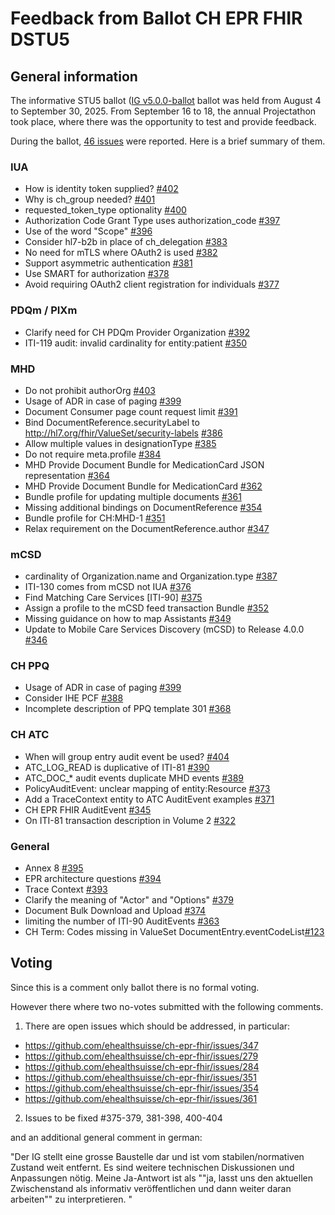# Feedback from Ballot CH EPR FHIR DSTU5

## General information
The informative STU5 ballot ([IG v5.0.0-ballot](https://fhir.ch/ig/ch-epr-fhir/5.0.0-ballot/index.htmll) ballot was held from August 4 to September 30, 2025. From September 16 to 18, the annual Projectathon took place, where there was the opportunity to test and provide feedback.

During the ballot, [46 issues](https://github.com/ehealthsuisse/ch-epr-fhir/issues?q=is%3Aissue%20label%3A%22DSTU%205%20Ballot%22) were reported. Here is a brief summary of them.

### IUA

- How is identity token supplied? [#402](https://github.com/ehealthsuisse/ch-epr-fhir/issues/402) 
- Why is ch_group needed? [#401](https://github.com/ehealthsuisse/ch-epr-fhir/issues/401) 
- requested_token_type optionality [#400](https://github.com/ehealthsuisse/ch-epr-fhir/issues/400) 
- Authorization Code Grant Type uses authorization_code [#397](https://github.com/ehealthsuisse/ch-epr-fhir/issues/397)
- Use of the word "Scope" [#396](https://github.com/ehealthsuisse/ch-epr-fhir/issues/396) 
- Consider hl7-b2b in place of ch_delegation [#383](https://github.com/ehealthsuisse/ch-epr-fhir/issues/383) 
- No need for mTLS where OAuth2 is used [#382](https://github.com/ehealthsuisse/ch-epr-fhir/issues/382) 
- Support asymmetric authentication [#381](https://github.com/ehealthsuisse/ch-epr-fhir/issues/381)
- Use SMART for authorization [#378](https://github.com/ehealthsuisse/ch-epr-fhir/issues/378)
- Avoid requiring OAuth2 client registration for individuals  [#377](https://github.com/ehealthsuisse/ch-epr-fhir/issues/377)

### PDQm / PIXm

- Clarify need for CH PDQm Provider Organization [#392](https://github.com/ehealthsuisse/ch-epr-fhir/issues/392)
- ITI-119 audit: invalid cardinality for entity:patient [#350](https://github.com/ehealthsuisse/ch-epr-fhir/issues/350)

### MHD

- Do not prohibit authorOrg [#403](https://github.com/ehealthsuisse/ch-epr-fhir/issues/403)
- Usage of ADR in case of paging [#399](https://github.com/ehealthsuisse/ch-epr-fhir/issues/399)
- Document Consumer page count request limit [#391](https://github.com/ehealthsuisse/ch-epr-fhir/issues/391)
- Bind DocumentReference.securityLabel to http://hl7.org/fhir/ValueSet/security-labels [#386](https://github.com/ehealthsuisse/ch-epr-fhir/issues/386)
- Allow multiple values in designationType [#385](https://github.com/ehealthsuisse/ch-epr-fhir/issues/385)
- Do not require meta.profile [#384](https://github.com/ehealthsuisse/ch-epr-fhir/issues/384)
- MHD Provide Document Bundle for MedicationCard JSON representation [#364](https://github.com/ehealthsuisse/ch-epr-fhir/issues/364)
- MHD Provide Document Bundle for MedicationCard [#362](https://github.com/ehealthsuisse/ch-epr-fhir/issues/362)
- Bundle profile for updating multiple documents [#361](https://github.com/ehealthsuisse/ch-epr-fhir/issues/361)
- Missing additional bindings on DocumentReference [#354](https://github.com/ehealthsuisse/ch-epr-fhir/issues/354)
- Bundle profile for CH:MHD-1 [#351](https://github.com/ehealthsuisse/ch-epr-fhir/issues/351)
- Relax requirement on the DocumentReference.author [#347](https://github.com/ehealthsuisse/ch-epr-fhir/issues/347)

### mCSD

- cardinality of Organization.name and Organization.type [#387](https://github.com/ehealthsuisse/ch-epr-fhir/issues/387)
- ITI-130 comes from mCSD not IUA [#376](https://github.com/ehealthsuisse/ch-epr-fhir/issues/376)
- Find Matching Care Services [ITI-90] [#375](https://github.com/ehealthsuisse/ch-epr-fhir/issues/375)
- Assign a profile to the mCSD feed transaction Bundle [#352](https://github.com/ehealthsuisse/ch-epr-fhir/issues/352)
- Missing guidance on how to map Assistants [#349](https://github.com/ehealthsuisse/ch-epr-fhir/issues/349)
- Update to Mobile Care Services Discovery (mCSD) to Release 4.0.0 [#346](https://github.com/ehealthsuisse/ch-epr-fhir/issues/346)

### CH PPQ

- Usage of ADR in case of paging [#399](https://github.com/ehealthsuisse/ch-epr-fhir/issues/399)
- Consider IHE PCF [#388](https://github.com/ehealthsuisse/ch-epr-fhir/issues/388)
- Incomplete description of PPQ template 301 [#368](https://github.com/ehealthsuisse/ch-epr-fhir/issues/368)

### CH ATC

- When will group entry audit event be used? [#404](https://github.com/ehealthsuisse/ch-epr-fhir/issues/404)
- ATC_LOG_READ is duplicative of ITI-81 [#390](https://github.com/ehealthsuisse/ch-epr-fhir/issues/390)
- ATC_DOC_* audit events duplicate MHD events [#389](https://github.com/ehealthsuisse/ch-epr-fhir/issues/389) 
- PolicyAuditEvent: unclear mapping of entity:Resource [#373](https://github.com/ehealthsuisse/ch-epr-fhir/issues/373)
- Add a TraceContext entity to ATC AuditEvent examples [#371](https://github.com/ehealthsuisse/ch-epr-fhir/issues/371)
- CH EPR FHIR AuditEvent [#345](https://github.com/ehealthsuisse/ch-epr-fhir/issues/345)
- On ITI-81 transaction description in Volume 2 [#322](https://github.com/ehealthsuisse/ch-epr-fhir/issues/322)

### General

- Annex 8 [#395](https://github.com/ehealthsuisse/ch-epr-fhir/issues/395)
- EPR architecture questions [#394](https://github.com/ehealthsuisse/ch-epr-fhir/issues/394)
- Trace Context [#393](https://github.com/ehealthsuisse/ch-epr-fhir/issues/393)
- Clarify the meaning of "Actor" and "Options" [#379](https://github.com/ehealthsuisse/ch-epr-fhir/issues/379)
- Document Bulk Download and Upload [#374](https://github.com/ehealthsuisse/ch-epr-fhir/issues/374) 
- limiting the number of ITI-90 AuditEvents [#363](https://github.com/ehealthsuisse/ch-epr-fhir/issues/363)
- CH Term: Codes missing in ValueSet DocumentEntry.eventCodeList[#123](https://github.com/hl7ch/ch-term/issues/123)


## Voting

Since this is a comment only ballot there is no formal voting.

However there where two no-votes submitted with the following comments.

1. There are open issues which should be addressed, in particular:

- https://github.com/ehealthsuisse/ch-epr-fhir/issues/347
- https://github.com/ehealthsuisse/ch-epr-fhir/issues/279
- https://github.com/ehealthsuisse/ch-epr-fhir/issues/284
- https://github.com/ehealthsuisse/ch-epr-fhir/issues/351
- https://github.com/ehealthsuisse/ch-epr-fhir/issues/354
- https://github.com/ehealthsuisse/ch-epr-fhir/issues/361

2. Issues to be fixed  #375-379, 381-398, 400-404

and an additional general comment in german:

"Der IG stellt eine grosse Baustelle dar und ist vom stabilen/normativen Zustand weit entfernt.  Es sind weitere technischen Diskussionen und Anpassungen nötig.  Meine Ja-Antwort ist als ""ja, lasst uns den aktuellen Zwischenstand als informativ veröffentlichen und dann weiter daran arbeiten"" zu interpretieren. "


